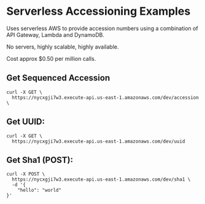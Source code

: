 # Serverless Accessioning Examples
Uses serverless AWS to provide accession numbers using a combination of API Gateway, Lambda and DynamoDB.

No servers, highly scalable, highly available. 

Cost approx $0.50 per million calls.

## Get Sequenced Accession
```
curl -X GET \
  https://nycxgji7w3.execute-api.us-east-1.amazonaws.com/dev/accession \
```
## Get UUID:
```
curl -X GET \
  https://nycxgji7w3.execute-api.us-east-1.amazonaws.com/dev/uuid
```

## Get Sha1 (POST):
```
curl -X POST \
  https://nycxgji7w3.execute-api.us-east-1.amazonaws.com/dev/sha1 \
  -d '{
    "hello": "world"
}'
```
